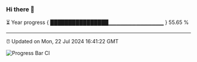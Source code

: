 ### Hi there 👋

⏳ Year progress { ████████████████▁▁▁▁▁▁▁▁▁▁▁▁▁▁ } 55.65 %

---

⏰ Updated on Mon, 22 Jul 2024 16:41:22 GMT

![Progress Bar CI](https://github.com/IshwaranRudhara/GIT-ACTION/workflows/Progress%20Bar%20CI/badge.svg)

